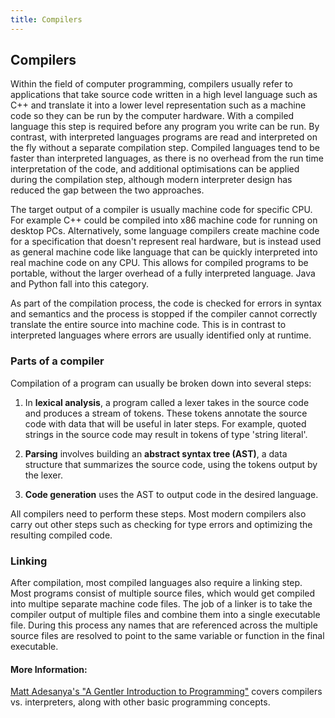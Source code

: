```yaml
---
title: Compilers
---
```

## Compilers

Within the field of computer programming, compilers usually refer to applications that take source code written in a high level language such as C++ and translate it into a lower level representation such as a machine code so they can be run by the computer hardware. With a compiled language this step is required before any program you write can be run. By contrast, with interpreted languages programs are read and interpreted on the fly without a separate compilation step. Compiled languages tend to be faster than interpreted languages, as there is no overhead from the run time interpretation of the code, and additional optimisations can be applied during the compilation step, although modern interpreter design has reduced the gap between the two approaches.

The target output of a compiler is usually machine code for specific CPU. For example C++ could be compiled into x86 machine code for running on desktop PCs. Alternatively, some language compilers create machine code for a specification that doesn't represent real hardware, but is instead used as general machine code like language that can be quickly interpreted into real machine code on any CPU. This allows for compiled programs to be portable, without the larger overhead of a fully interpreted language. Java and Python fall into this category.

As part of the compilation process, the code is checked for errors in syntax and semantics and the process is stopped if the compiler cannot correctly translate the entire source into machine code. This is in contrast to interpreted languages where errors are usually identified only at runtime.

### Parts of a compiler

Compilation of a program can usually be broken down into several steps:

1. In <b>lexical analysis</b>, a program called a lexer takes in the source code and produces a stream of tokens. These tokens annotate the source code with data that will be useful in later steps. For example, quoted strings in the source code may result in tokens of type 'string literal'.

2. <b>Parsing</b> involves building an <b>abstract syntax tree (AST)</b>, a data structure that summarizes the source code, using the tokens output by the lexer.

3. <b>Code generation</b> uses the AST to output code in the desired language.

All compilers need to perform these steps. Most modern compilers also carry out other steps such as checking for type errors and optimizing the resulting compiled code.

### Linking

After compilation, most compiled languages also require a linking step. Most programs consist of multiple source files, which would get compiled into multipe separate machine code files. The job of a linker is to take the compiler output of multiple files and combine them into a single executable file. During this process any names that are referenced across the multiple source files are resolved to point to the same variable or function in the final executable.

#### More Information:
<a href='https://medium.freecodecamp.org/a-gentler-introduction-to-programming-707453a79ee8' target='_blank' rel='nofollow'>Matt Adesanya's "A Gentler Introduction to Programming"</a> covers compilers vs. interpreters, along with other basic programming concepts.
